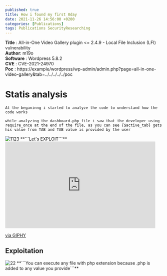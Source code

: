 ```yaml
---
published: true
title: How i found my first 0day 
date: 2021-11-26 14:56:00 +0200
categories: [Publications]
tags: Publications SecurityResearching
---
```




**Title** : All-in-One Video Gallery plugin <= 2.4.9 - Local File Inclusion (LFI) vulnerability
<br>
**Author**: m19o 
<br>
**Software** : Wordpress 5.8.2
<br>
**CVE** : CVE-2021-24970
<br>
**Poc** : https://example/wordpress/wp-admin/admin.php?page=all-in-one-video-gallery&tab=../../../../../poc
<br>

<h1>Statis analysis</h1>
  
```At the beganinng i started to analyze the code to understand how the code works``` 

```while analyzing the dashboard.php file i saw that the developer using require_once at the end of the file, as you can see {$active_tab} gets his value from TAB and TAB value is provided by the user```
  
  
<img src="https://i.ibb.co/hXRcSQp/1123.png" alt="1123" border="0">
**```Let's EXPLOIT```**

<iframe src="https://giphy.com/embed/CY3A9zOlZR8uhFbeok" width="480" height="278" frameBorder="0" class="giphy-embed" allowFullScreen></iframe><p><a href="https://giphy.com/gifs/TOEIAnimationUK-goku-dragon-ball-super-ultra-instinct-CY3A9zOlZR8uhFbeok">via GIPHY</a></p>

<h2>Exploitation</h2>
<img src="https://i.ibb.co/nCSZcPc/22.png" alt="22" border="0">
**```You can execute any file with php extension because .php is added to any value you provide```**
  
  


